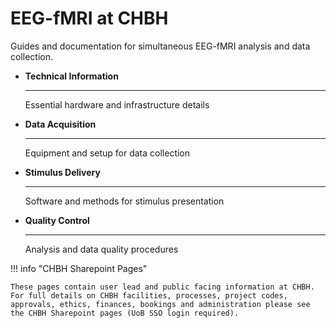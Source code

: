 # EEG-fMRI at CHBH

Guides and documentation for simultaneous EEG-fMRI analysis and data collection.

<div class="grid cards" markdown>

-   **Technical Information**

    ---

    Essential hardware and infrastructure details


-   **Data Acquisition**

    ---

    Equipment and setup for data collection



-   **Stimulus Delivery**

    ---

    Software and methods for stimulus presentation



-   **Quality Control**

    ---

    Analysis and data quality procedures


</div>

!!! info "CHBH Sharepoint Pages"

    These pages contain user lead and public facing information at CHBH. For full details on CHBH facilities, processes, project codes, approvals, ethics, finances, bookings and administration please see the CHBH Sharepoint pages (UoB SSO login required).
